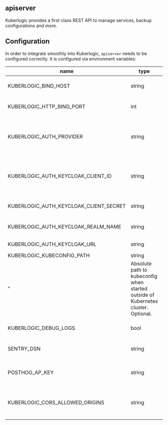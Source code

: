 ## apiserver
Kuberlogic provides a first class REST API to manage services, backup configurations and more.

## Configuration
In order to integrate smoothly into Kuberlogic, `apiserver` needs to be configured correctly. It is configured via environment variables:

| name | type | default | description |
| --- | --- | --- | --- |
| KUBERLOGIC_BIND_HOST | string | 0.0.0.0 | A host to listen on. Required |
| KUBERLOGIC_HTTP_BIND_PORT | int | 8081 | A port to listen on. Required |
| KUBERLOGIC_AUTH_PROVIDER | string | “” | Authentication provider for the REST interface. Supported: “keycloak” | “none” | Optional.
| KUBERLOGIC_AUTH_KEYCLOAK_CLIENT_ID | string | “” | Keycloak client ID for “keycloak” authentication provider. Optional. |
| KUBERLOGIC_AUTH_KEYCLOAK_CLIENT_SECRET | string | “” | Keycloak client secret. Optional. |
| KUBERLOGIC_AUTH_KEYCLOAK_REALM_NAME | string | “” | Keycloak realm name. Optional. |
| KUBERLOGIC_AUTH_KEYCLOAK_URL | string | “” | Keycloak URL. Optional. |
| KUBERLOGIC_KUBECONFIG_PATH | string | “/root/.kube/config
” |  Absolute path to kubeconfig when started outside of Kubernetes cluster. Optional. |
|  KUBERLOGIC_DEBUG_LOGS | bool | false | Enable debug logging. Optional. |
| SENTRY_DSN | string | “” | Sentry URL to report panics. Optional. |
| POSTHOG_AP_KEY | string | “” | Posthog API key for statistics. Optional. |
| KUBERLOGIC_CORS_ALLOWED_ORIGINS | string | “https://*;http://*” | `;` separated list of CORS allowed origins. Optional. |
